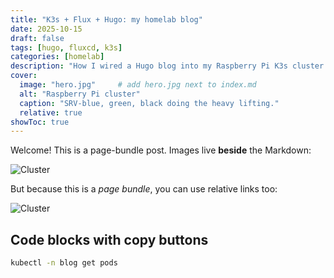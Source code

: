 ```yaml
---
title: "K3s + Flux + Hugo: my homelab blog"
date: 2025-10-15
draft: false
tags: [hugo, fluxcd, k3s]
categories: [homelab]
description: "How I wired a Hugo blog into my Raspberry Pi K3s cluster with FluxCD."
cover:
  image: "hero.jpg"     # add hero.jpg next to index.md
  alt: "Raspberry Pi cluster"
  caption: "SRV-blue, green, black doing the heavy lifting."
  relative: true
showToc: true
---
```


Welcome! This is a page-bundle post. Images live **beside** the Markdown:

![Cluster](/blog/posts/k3s-flux-hugo/cluster.png)

But because this is a *page bundle*, you can use relative links too:

![Cluster](./cluster.png)

## Code blocks with copy buttons

```bash
kubectl -n blog get pods